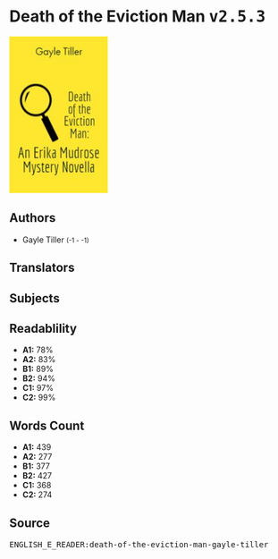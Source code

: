 # Death of the Eviction Man <kbd>v2.5.3</kbd>

![](./cover.medium.jpg "")

## Authors


 - Gayle Tiller <small>(-1 - -1)</small>

## Translators



## Subjects



## Readablility


 - **A1:** 78%
 - **A2:** 83%
 - **B1:** 89%
 - **B2:** 94%
 - **C1:** 97%
 - **C2:** 99%

## Words Count


 - **A1:** 439
 - **A2:** 277
 - **B1:** 377
 - **B2:** 427
 - **C1:** 368
 - **C2:** 274

## Source


<kbd>ENGLISH_E_READER:death-of-the-eviction-man-gayle-tiller</kbd>
